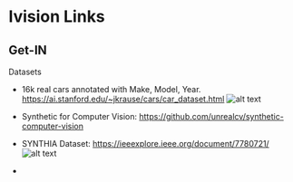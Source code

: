 
# Ivision Links
## Get-IN
<div id="dataset"></div> Datasets

- 16k real cars annotated with Make, Model, Year.
https://ai.stanford.edu/~jkrause/cars/car_dataset.html
![alt text](https://ai.stanford.edu/~jkrause/cars/class_montage.jpg)

- Synthetic for Computer Vision: 
https://github.com/unrealcv/synthetic-computer-vision

-  SYNTHIA Dataset: https://ieeexplore.ieee.org/document/7780721/
![alt text](http://synthia-dataset.net/wp-content/uploads/2016/06/s_000_22-06-2016_17-56-15_000000-1280x400.png)

-
